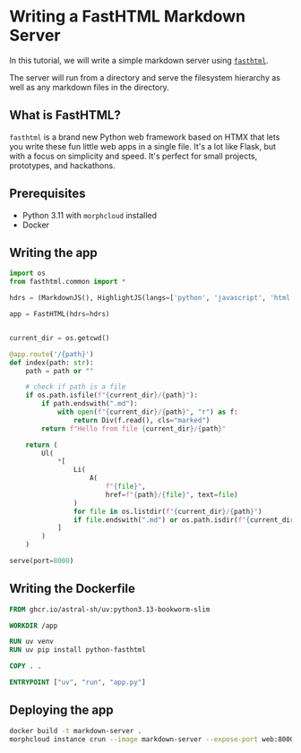 # Writing a FastHTML Markdown Server

In this tutorial, we will write a simple markdown server using [`fasthtml`](https://github.com/AnswerDotAI/fasthtml).

The server will run from a directory and serve the filesystem hierarchy as well as any markdown files in the directory.

## What is FastHTML?

`fasthtml` is a brand new Python web framework based on HTMX that lets you write these fun little web apps in a single file. It's a lot like Flask, but with a focus on simplicity and speed. It's perfect for small projects, prototypes, and hackathons.

## Prerequisites

- Python 3.11 with `morphcloud` installed
- Docker

## Writing the app

```python
import os
from fasthtml.common import *

hdrs = (MarkdownJS(), HighlightJS(langs=['python', 'javascript', 'html', 'css']))

app = FastHTML(hdrs=hdrs)


current_dir = os.getcwd()

@app.route('/{path}')
def index(path: str):
    path = path or ""

    # check if path is a file
    if os.path.isfile(f"{current_dir}/{path}"):
        if path.endswith(".md"):
            with open(f"{current_dir}/{path}", "r") as f:
                return Div(f.read(), cls="marked")
        return f"Hello from file {current_dir}/{path}"

    return (
        Ul(
            *[
                Li(
                    A(
                        f"{file}",
                        href=f"{path}/{file}", text=file)
                )
                for file in os.listdir(f"{current_dir}/{path}")
                if file.endswith(".md") or os.path.isdir(f"{current_dir}/{path}/{file}") and not file.startswith(".") and not file.startswith("__")
            ]
        )
    )

serve(port=8000)
```

## Writing the Dockerfile

```dockerfile
FROM ghcr.io/astral-sh/uv:python3.13-bookworm-slim

WORKDIR /app

RUN uv venv
RUN uv pip install python-fasthtml

COPY . .

ENTRYPOINT ["uv", "run", "app.py"]
```

## Deploying the app

```bash
docker build -t markdown-server .
morphcloud instance crun --image markdown-server --expose-port web:8000
```
